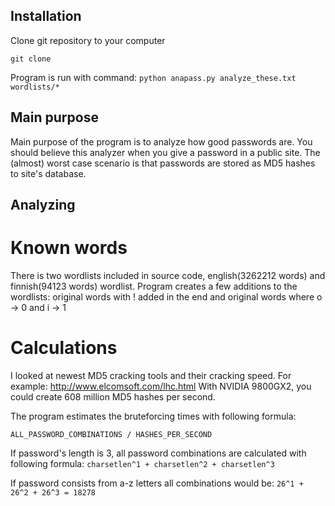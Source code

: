 ## Installation

Clone git repository to your computer

`git clone `

Program is run with command:
`python anapass.py analyze_these.txt wordlists/*`

## Main purpose

Main purpose of the program is to analyze how good passwords are. You should believe this analyzer when you give a password in a public site.
The (almost) worst case scenario is that passwords are stored as MD5 hashes to site's database.

## Analyzing

# Known words

There is two wordlists included in source code, english(3262212 words) and finnish(94123 words) wordlist.
Program creates a few additions to the wordlists: original words with ! added in the end and original words where o -> 0 and i -> 1

# Calculations

I looked at newest MD5 cracking tools and their cracking speed. For example: http://www.elcomsoft.com/lhc.html
With NVIDIA 9800GX2, you could create 608 million MD5 hashes per second.

The program estimates the bruteforcing times with following formula:

`ALL_PASSWORD_COMBINATIONS / HASHES_PER_SECOND`

If password's length is 3, all password combinations are calculated with following formula:
`charsetlen^1 + charsetlen^2 + charsetlen^3`

If password consists from a-z letters all combinations would be:
`26^1 + 26^2 + 26^3 = 18278`
